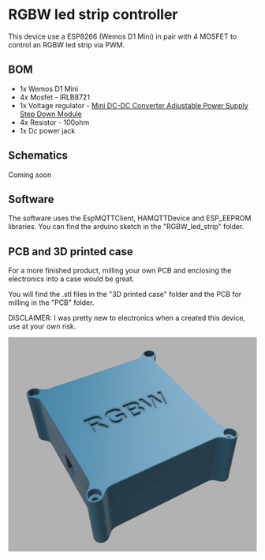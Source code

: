 # RGBW led strip controller

This device use a ESP8266 (Wemos D1 Mini) in pair with 4 MOSFET to control an RGBW led strip via PWM.

## BOM

- 1x Wemos D1 Mini
- 4x Mosfet - IRLB8721
- 1x Voltage regulator - [Mini DC-DC Converter Adjustable Power Supply Step Down Module](https://www.banggood.com/5Pcs-Mini-DC-DC-Converter-Adjustable-Power-Supply-Step-Down-Module-p-951165.html?rmmds=myorder&cur_warehouse=CN)
- 4x Resistor - 100ohm
- 1x Dc power jack

## Schematics

Coming soon

## Software

The software uses the EspMQTTClient, HAMQTTDevice and ESP_EEPROM libraries. You can find the arduino sketch in the "RGBW_led_strip" folder.

## PCB and 3D printed case

For a more finished product, milling your own PCB and enclosing the electronics into a case would be great.

You will find the .stl files in the "3D printed case" folder and the PCB for milling in the "PCB" folder.

DISCLAIMER: I was pretty new to electronics when a created this device, use at your own risk.

![Case](https://github.com/plapointe6/CustomHADevicesCollection/blob/master/RGBW_led_strip/media/printed_case.png)